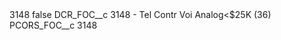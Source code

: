 <?xml version="1.0" encoding="UTF-8"?>
<CustomMetadata xmlns="http://soap.sforce.com/2006/04/metadata" xmlns:xsi="http://www.w3.org/2001/XMLSchema-instance" xmlns:xsd="http://www.w3.org/2001/XMLSchema">
    <label>3148</label>
    <protected>false</protected>
    <values>
        <field>DCR_FOC__c</field>
        <value xsi:type="xsd:string">3148 - Tel Contr Voi Analog&lt;$25K (36)</value>
    </values>
    <values>
        <field>PCORS_FOC__c</field>
        <value xsi:type="xsd:string">3148</value>
    </values>
</CustomMetadata>
